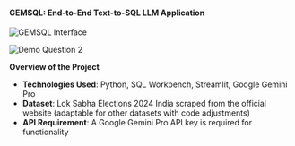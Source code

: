#### **GEMSQL: End-to-End Text-to-SQL LLM Application**


![GEMSQL Interface](https://github.com/user-attachments/assets/15bb10bc-3f7a-4120-9cba-5e9e70461b77)

![Demo Question 2](https://github.com/user-attachments/assets/7c3e062e-f557-4dc3-aae3-74c6b9fdd78a)


**Overview of the Project**
- **Technologies Used**: Python, SQL Workbench, Streamlit, Google Gemini Pro
- **Dataset**: Lok Sabha Elections 2024 India scraped from the official website (adaptable for other datasets with code adjustments)
- **API Requirement**: A Google Gemini Pro API key is required for functionality
